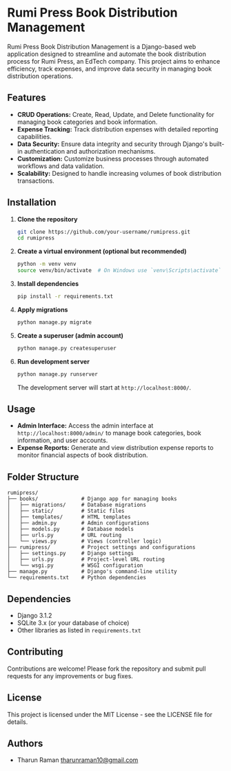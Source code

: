 # Rumi Press Book Distribution Management

Rumi Press Book Distribution Management is a Django-based web application designed to streamline and automate the book distribution process for Rumi Press, an EdTech company. This project aims to enhance efficiency, track expenses, and improve data security in managing book distribution operations.

## Features

- **CRUD Operations:** Create, Read, Update, and Delete functionality for managing book categories and book information.
- **Expense Tracking:** Track distribution expenses with detailed reporting capabilities.
- **Data Security:** Ensure data integrity and security through Django's built-in authentication and authorization mechanisms.
- **Customization:** Customize business processes through automated workflows and data validation.
- **Scalability:** Designed to handle increasing volumes of book distribution transactions.

## Installation

1. **Clone the repository**

   ```bash
   git clone https://github.com/your-username/rumipress.git
   cd rumipress
   ```

2. **Create a virtual environment (optional but recommended)**

   ```bash
   python -m venv venv
   source venv/bin/activate  # On Windows use `venv\Scripts\activate`
   ```

3. **Install dependencies**

   ```bash
   pip install -r requirements.txt
   ```

4. **Apply migrations**

   ```bash
   python manage.py migrate
   ```

5. **Create a superuser (admin account)**

   ```bash
   python manage.py createsuperuser
   ```

6. **Run development server**

   ```bash
   python manage.py runserver
   ```

   The development server will start at `http://localhost:8000/`.

## Usage

- **Admin Interface:** Access the admin interface at `http://localhost:8000/admin/` to manage book categories, book information, and user accounts.
- **Expense Reports:** Generate and view distribution expense reports to monitor financial aspects of book distribution.

## Folder Structure

```
rumipress/
├── books/              # Django app for managing books
│   ├── migrations/     # Database migrations
│   ├── static/         # Static files
│   ├── templates/      # HTML templates
│   ├── admin.py        # Admin configurations
│   ├── models.py       # Database models
│   ├── urls.py         # URL routing
│   └── views.py        # Views (controller logic)
├── rumipress/          # Project settings and configurations
│   ├── settings.py     # Django settings
│   ├── urls.py         # Project-level URL routing
│   └── wsgi.py         # WSGI configuration
├── manage.py           # Django's command-line utility
└── requirements.txt    # Python dependencies
```

## Dependencies

- Django 3.1.2
- SQLite 3.x (or your database of choice)
- Other libraries as listed in `requirements.txt`

## Contributing

Contributions are welcome! Please fork the repository and submit pull requests for any improvements or bug fixes.

## License

This project is licensed under the MIT License - see the LICENSE file for details.

## Authors

- Tharun Raman <tharunraman10@gmail.com>

